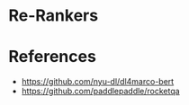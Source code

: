 # Re-Rankers


# References

- https://github.com/nyu-dl/dl4marco-bert
- https://github.com/paddlepaddle/rocketqa
